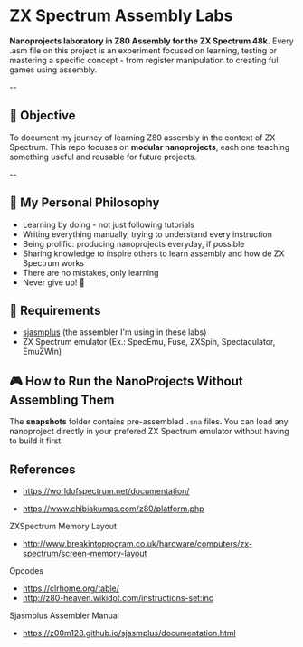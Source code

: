 # ZX Spectrum Assembly Labs

**Nanoprojects laboratory in Z80 Assembly for the ZX Spectrum 48k.**
Every .asm file on this project is an experiment focused on learning, testing or mastering a specific concept - from register manipulation to creating full games using assembly.

--

## 🎯 Objective

To document my journey of learning Z80 assembly in the context of ZX Spectrum.
This repo focuses on **modular nanoprojects**, each one teaching something useful and reusable for future projects.

--

## 🧠 My Personal Philosophy

- Learning by doing - not just following tutorials
- Writing everything manually, trying to understand every instruction
- Being prolific: producing nanoprojects everyday, if possible
- Sharing knowledge to inspire others to learn assembly and how de ZX Spectrum works
- There are no mistakes, only learning
- Never give up! 🦾

## 💾 Requirements

- [sjasmplus](https://github.com/z00m128/sjasmplus) (the assembler I'm using in these labs)
- ZX Spectrum emulator (Ex.: SpecEmu, Fuse, ZXSpin, Spectaculator, EmuZWin)

## 🎮 How to Run the NanoProjects Without Assembling Them

The **snapshots** folder contains pre-assembled `.sna` files.
You can load any nanoproject directly in your prefered ZX Spectrum emulator without having to build it first.

## References

- https://worldofspectrum.net/documentation/

- https://www.chibiakumas.com/z80/platform.php

ZXSpectrum Memory Layout
- http://www.breakintoprogram.co.uk/hardware/computers/zx-spectrum/screen-memory-layout

Opcodes
- https://clrhome.org/table/
- http://z80-heaven.wikidot.com/instructions-set:inc

Sjasmplus Assembler Manual
- https://z00m128.github.io/sjasmplus/documentation.html